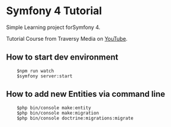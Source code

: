 # Symfony 4 Tutorial

Simple Learning project forSymfony 4.

Tutorial Course from Traversy Media on [YouTube](https://www.youtube.com/playlist?list=PLillGF-Rfqba-PQBBEf14-fi6LafvvDYS).

## How to start dev environment
```shell
    $npm run watch
    $symfony server:start
```


## How to add new Entities via command line
```shell
    $php bin/console make:entity
    $php bin/console make:migration
    $php bin/console doctrine:migrations:migrate
```
